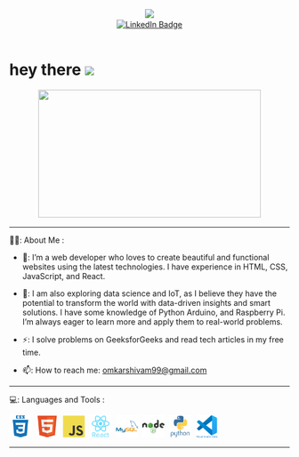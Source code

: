 <div id="header" align="center">
  <img src="https://media.giphy.com/media/QEOWCJQiKib42Ni5jm/giphy.gif" width="100"/>
</div>
<div id="badges" align="center">
  <a href="www.linkedin.com/in/sabinamahmudova">
    <img src="https://img.shields.io/badge/LinkedIn-blue?style=for-the-badge&logo=linkedin&logoColor=white" alt="LinkedIn Badge"/>
  </a>
</div>
<div align="center">
  <img src="https://komarev.com/ghpvc/?username=sabiinajm&style=flat-square&color=blue" alt="" />
</div>

<h1>
  hey there
  <img src="https://media.giphy.com/media/hvRJCLFzcasrR4ia7z/giphy.gif" width="30px"/>
</h1>
<div align="center">
  <img src="https://media.giphy.com/media/LHZyixOnHwDDy/giphy.gif" width="400" height="230"/>
</div>

---

🧑‍💻: About Me :
- 🔭: I’m a web developer who loves to create beautiful and functional websites using the latest technologies. I have experience in HTML, CSS, JavaScript, and React.

- 🌱: I am also exploring data science and IoT, as I believe they have the potential to transform the world with data-driven insights and smart solutions. I have some knowledge of Python Arduino, and Raspberry           Pi. I’m always eager to learn more and apply them to real-world problems.
- ⚡: I solve problems on GeeksforGeeks and read tech articles in my free time.

- 📫: How to reach me: omkarshivam99@gmail.com
  
 ---
💻:  Languages and Tools :
<div>
  <img src="https://github.com/devicons/devicon/blob/master/icons/css3/css3-plain-wordmark.svg"  title="CSS3" alt="CSS" width="40" height="40"/>&nbsp;
  <img src="https://github.com/devicons/devicon/blob/master/icons/html5/html5-original.svg" title="HTML5" alt="HTML" width="40" height="40"/>&nbsp;
  <img src="https://github.com/devicons/devicon/blob/master/icons/javascript/javascript-original.svg" title="JavaScript" alt="JavaScript" width="40" height="40"/>&nbsp;
  <img src="https://github.com/devicons/devicon/blob/master/icons/react/react-original-wordmark.svg" title="React" alt="React" width="40" height="40"/>&nbsp;
  <img src="https://github.com/devicons/devicon/blob/master/icons/mysql/mysql-original-wordmark.svg" title="MySQL"  alt="MySQL" width="40" height="40"/>&nbsp;
  <img src="https://github.com/devicons/devicon/blob/master/icons/nodejs/nodejs-original-wordmark.svg" title="NodeJS" alt="NodeJS" width="40" height="40"/>&nbsp;
  <img src="https://raw.githubusercontent.com/devicons/devicon/55609aa5bd817ff167afce0d965585c92040787a/icons/python/python-original-wordmark.svg" title="Python" alt="Python" width="40" height="40"/>&nbsp;
  <img src="https://raw.githubusercontent.com/devicons/devicon/55609aa5bd817ff167afce0d965585c92040787a/icons/vscode/vscode-original-wordmark.svg" title="VSCode" alt="VSCode" width="40" height="40"/>&nbsp;
</div>

---

